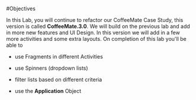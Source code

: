 #Objectives

In this Lab, you will continue to refactor our CoffeeMate Case Study, this version is called <b>CoffeeMate.3.0</b>. We will build on the previous lab and add in more new features and UI Design. In this version we will add in a few more activities and some extra layouts. On completion of this lab you'll be able to 

- use Fragments in different Activities 

- use Spinners (dropdown lists)

- filter lists based on different criteria

- use the <b>Application</b> Object

